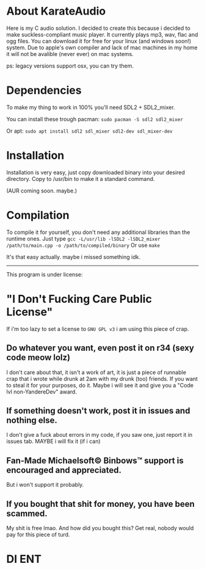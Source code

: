 # About KarateAudio
Here is my C audio solution.
I decided to create this because i decided to make suckless-compliant music player.
It currently plays mp3, wav, flac and ogg files.
You can download it for free for your linux (and windows soon!) system.
Due to apple's own compiler and lack of mac machines in my home it will not be avalible (never ever) on mac systems.

ps: legacy versions support osx, you can try them.

# Dependencies
To make my thing to work in 100% you'll need SDL2 + SDL2_mixer.

You can install these trough pacman:
```sudo pacman -S sdl2 sdl2_mixer```

Or apt:
```sudo apt install sdl2 sdl_mixer sdl2-dev sdl_mixer-dev```

# Installation
Installation is very easy, just copy downloaded binary into your desired directory.
Copy to /usr/bin to make it a standard command.

(AUR coming soon. maybe.)

# Compilation
To compile it for yourself, you don't need any additional libraries than the runtime ones.
Just type `gcc -L/usr/lib -lSDL2 -lSDL2_mixer /path/to/main.cpp -o /path/to/compiled/binary`
Or use `make`

It's that easy actually. maybe i missed something idk.

-------------------------------------------------------------------------------------------
This program is under license:
# "I Don't Fucking Care Public License"
If i'm too lazy to set a license to `GNU GPL v3` i am using this piece of crap.

## Do whatever you want, even post it on r34 (sexy code meow lolz)
I don't care about that, it isn't a work of art, it is just a piece of runnable crap that i wrote while drunk at 2am with my drunk (too) friends.
If you want to steal it for your purposes, do it. Maybe i will see it and give you a "Code lvl non-YandereDev" award.

## If something doesn't work, post it in issues and nothing else.
I don't give a fuck about errors in my code, if you saw one, just report it in issues tab. MAYBE i will fix it (if i can)

## Fan-Made Michaelsoft© Binbows™ support is encouraged and appreciated.
But i won't support it probably.

## If you bought that shit for money, you have been scammed.
My shit is free lmao. And how did you bought this?
Get real, nobody would pay for this piece of turd.

# DI ENT
